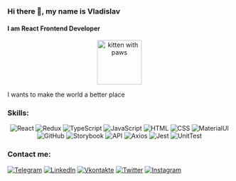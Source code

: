 ### Hi there 👋, my name is Vladislav

#### I am React Frontend Developer

 <p align="center"><img src="https://samurai.it-incubator.by/static/media/cat-avatar.d04271ed.gif" width="100" height="100" alt="kitten with paws"/></p>
<p>I wants to make the world a better place</p>

### Skills:

<div align="center">
<img alt="React" src="https://img.shields.io/badge/-react-282C34?style=for-the-badge&amp;logo=react"/>
<img alt="Redux" src="https://img.shields.io/badge/-redux-282C34?style=for-the-badge&amp;logo=redux&amp;logoColor=6F3FB3"/>
<img alt="TypeScript" src="https://img.shields.io/badge/-typescript-282C34?style=for-the-badge&amp;logo=typescript"/>
<img alt="JavaScript" src="https://img.shields.io/badge/-javascript-282C34?style=for-the-badge&amp;logo=javascript"/>
<img alt="HTML" src="https://img.shields.io/badge/-html5-282C34?style=for-the-badge&amp;logo=html5"/>
<img alt="CSS" src="https://img.shields.io/badge/-css3-282C34?style=for-the-badge&amp;logo=css3&amp;logoColor=3296D0"/>
<img alt="MaterialUI" src="https://img.shields.io/badge/-material_ui-282C34?style=for-the-badge&amp;logo"/>
<img alt="GitHub" src="https://img.shields.io/badge/-github-282C34?style=for-the-badge&amp;logo=github"/>
<img alt="Storybook" src="https://img.shields.io/badge/-Storybook-282C34?style=for-the-badge&amp;logo=Storybook"/>
<img alt="API" src="https://img.shields.io/badge/-rest_api-282C34?style=for-the-badge&amp;logo"/>
<img alt="Axios" src="https://img.shields.io/badge/-axios-282C34?style=for-the-badge&amp;logo"/>
<img alt="Jest" src="https://img.shields.io/badge/-jest-282C34?style=for-the-badge&amp;logo=jest"/>
<img alt="UnitTest" src="https://img.shields.io/badge/-unit_tests-282C34?style=for-the-badge&amp;logo"/>
</div>

### Contact me:

[<img alt="Telegram" src="https://img.shields.io/badge/-telegram-00A8E6?style=for-the-badge&amp;logo=telegram"/>](https://t.me/izhelich)
[<img alt="LinkedIn" src="https://img.shields.io/badge/-linkedin-0273B2?style=for-the-badge&amp;logo=linkedin"/>](https://www.linkedin.com/in/vladislav-izhelya/)
[<img alt="Vkontakte" src="https://img.shields.io/badge/-vkontakte-0076FE?style=for-the-badge&amp;logo=vk"/>](https://vk.com/manchikooo)
[<img alt="Twitter" src="https://img.shields.io/badge/-twitter-00A4F9?style=for-the-badge&amp;logo=twitter&amp;logoColor=F5F5F5"/>](https://twitter.com/_Manchiko)
[<img alt="Instagram" src="https://img.shields.io/badge/-instagram-282C34?style=for-the-badge&amp;logo=instagram&amp;logoColor=B03B96"/>](https://www.instagram.com/manchikooo/)


